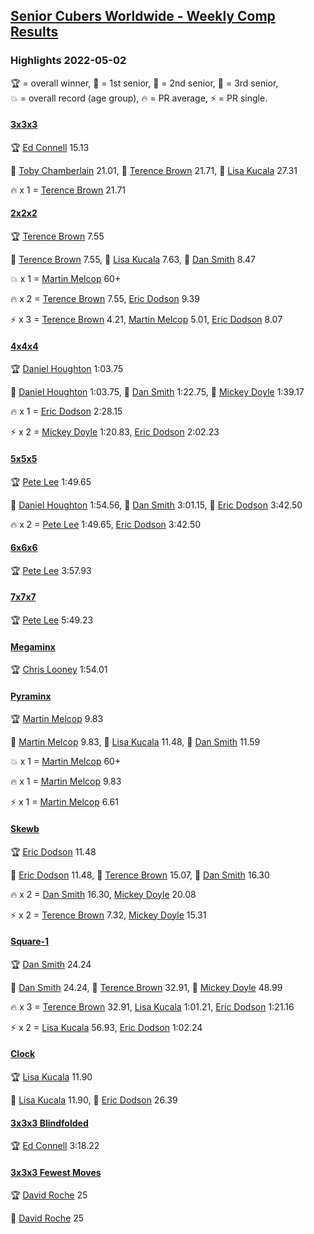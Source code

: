 <style>table {white-space: nowrap;}</style>
<link rel="stylesheet" type="text/css" href="/scw-comp/css/flags.css" />

## [Senior Cubers Worldwide - Weekly Comp Results](/scw-comp/results/)
### Highlights 2022-05-02

<span style="white-space: nowrap;">🏆 = overall winner</span>, <span style="white-space: nowrap;">🥇 = 1st senior</span>, <span style="white-space: nowrap;">🥈 = 2nd senior</span>, <span style="white-space: nowrap;">🥉 = 3rd senior</span>, <span style="white-space: nowrap;">💥 = overall record (age group)</span>, <span style="white-space: nowrap;">🔥 = PR average</span>, <span style="white-space: nowrap;">⚡ = PR single</span>.

#### [3x3x3](333.md)

<span style="white-space: nowrap;">🏆 [Ed Connell](../../persons/ed_connell/333.md) 15.13</span>

<span style="white-space: nowrap;">🥇 [Toby Chamberlain](../../persons/toby_chamberlain/333.md) 21.01</span>, <span style="white-space: nowrap;">🥈 [Terence Brown](../../persons/terence_brown/333.md) 21.71</span>, <span style="white-space: nowrap;">🥉 [Lisa Kucala](../../persons/lisa_kucala/333.md) 27.31</span>

🔥 x 1 = <span style="white-space: nowrap;">[Terence Brown](../../persons/terence_brown/333.md) 21.71</span>

#### [2x2x2](222.md)

<span style="white-space: nowrap;">🏆 [Terence Brown](../../persons/terence_brown/222.md) 7.55</span>

<span style="white-space: nowrap;">🥇 [Terence Brown](../../persons/terence_brown/222.md) 7.55</span>, <span style="white-space: nowrap;">🥈 [Lisa Kucala](../../persons/lisa_kucala/222.md) 7.63</span>, <span style="white-space: nowrap;">🥉 [Dan Smith](../../persons/dan_smith/222.md) 8.47</span>

💥 x 1 = <span style="white-space: nowrap;">[Martin Melcop](../../persons/martin_melcop/222.md) 60+</span>

🔥 x 2 = <span style="white-space: nowrap;">[Terence Brown](../../persons/terence_brown/222.md) 7.55</span>, <span style="white-space: nowrap;">[Eric Dodson](../../persons/eric_dodson/222.md) 9.39</span>

⚡ x 3 = <span style="white-space: nowrap;">[Terence Brown](../../persons/terence_brown/222.md) 4.21</span>, <span style="white-space: nowrap;">[Martin Melcop](../../persons/martin_melcop/222.md) 5.01</span>, <span style="white-space: nowrap;">[Eric Dodson](../../persons/eric_dodson/222.md) 8.07</span>

#### [4x4x4](444.md)

<span style="white-space: nowrap;">🏆 [Daniel Houghton](../../persons/daniel_houghton/444.md) 1:03.75</span>

<span style="white-space: nowrap;">🥇 [Daniel Houghton](../../persons/daniel_houghton/444.md) 1:03.75</span>, <span style="white-space: nowrap;">🥈 [Dan Smith](../../persons/dan_smith/444.md) 1:22.75</span>, <span style="white-space: nowrap;">🥉 [Mickey Doyle](../../persons/mickey_doyle/444.md) 1:39.17</span>

🔥 x 1 = <span style="white-space: nowrap;">[Eric Dodson](../../persons/eric_dodson/444.md) 2:28.15</span>

⚡ x 2 = <span style="white-space: nowrap;">[Mickey Doyle](../../persons/mickey_doyle/444.md) 1:20.83</span>, <span style="white-space: nowrap;">[Eric Dodson](../../persons/eric_dodson/444.md) 2:02.23</span>

#### [5x5x5](555.md)

<span style="white-space: nowrap;">🏆 [Pete Lee](../../persons/pete_lee/555.md) 1:49.65</span>

<span style="white-space: nowrap;">🥇 [Daniel Houghton](../../persons/daniel_houghton/555.md) 1:54.56</span>, <span style="white-space: nowrap;">🥈 [Dan Smith](../../persons/dan_smith/555.md) 3:01.15</span>, <span style="white-space: nowrap;">🥉 [Eric Dodson](../../persons/eric_dodson/555.md) 3:42.50</span>

🔥 x 2 = <span style="white-space: nowrap;">[Pete Lee](../../persons/pete_lee/555.md) 1:49.65</span>, <span style="white-space: nowrap;">[Eric Dodson](../../persons/eric_dodson/555.md) 3:42.50</span>

#### [6x6x6](666.md)

<span style="white-space: nowrap;">🏆 [Pete Lee](../../persons/pete_lee/666.md) 3:57.93</span>

#### [7x7x7](777.md)

<span style="white-space: nowrap;">🏆 [Pete Lee](../../persons/pete_lee/777.md) 5:49.23</span>

#### [Megaminx](minx.md)

<span style="white-space: nowrap;">🏆 [Chris Looney](../../persons/chris_looney/minx.md) 1:54.01</span>

#### [Pyraminx](pyram.md)

<span style="white-space: nowrap;">🏆 [Martin Melcop](../../persons/martin_melcop/pyram.md) 9.83</span>

<span style="white-space: nowrap;">🥇 [Martin Melcop](../../persons/martin_melcop/pyram.md) 9.83</span>, <span style="white-space: nowrap;">🥈 [Lisa Kucala](../../persons/lisa_kucala/pyram.md) 11.48</span>, <span style="white-space: nowrap;">🥉 [Dan Smith](../../persons/dan_smith/pyram.md) 11.59</span>

💥 x 1 = <span style="white-space: nowrap;">[Martin Melcop](../../persons/martin_melcop/pyram.md) 60+</span>

🔥 x 1 = <span style="white-space: nowrap;">[Martin Melcop](../../persons/martin_melcop/pyram.md) 9.83</span>

⚡ x 1 = <span style="white-space: nowrap;">[Martin Melcop](../../persons/martin_melcop/pyram.md) 6.61</span>

#### [Skewb](skewb.md)

<span style="white-space: nowrap;">🏆 [Eric Dodson](../../persons/eric_dodson/skewb.md) 11.48</span>

<span style="white-space: nowrap;">🥇 [Eric Dodson](../../persons/eric_dodson/skewb.md) 11.48</span>, <span style="white-space: nowrap;">🥈 [Terence Brown](../../persons/terence_brown/skewb.md) 15.07</span>, <span style="white-space: nowrap;">🥉 [Dan Smith](../../persons/dan_smith/skewb.md) 16.30</span>

🔥 x 2 = <span style="white-space: nowrap;">[Dan Smith](../../persons/dan_smith/skewb.md) 16.30</span>, <span style="white-space: nowrap;">[Mickey Doyle](../../persons/mickey_doyle/skewb.md) 20.08</span>

⚡ x 2 = <span style="white-space: nowrap;">[Terence Brown](../../persons/terence_brown/skewb.md) 7.32</span>, <span style="white-space: nowrap;">[Mickey Doyle](../../persons/mickey_doyle/skewb.md) 15.31</span>

#### [Square-1](sq1.md)

<span style="white-space: nowrap;">🏆 [Dan Smith](../../persons/dan_smith/sq1.md) 24.24</span>

<span style="white-space: nowrap;">🥇 [Dan Smith](../../persons/dan_smith/sq1.md) 24.24</span>, <span style="white-space: nowrap;">🥈 [Terence Brown](../../persons/terence_brown/sq1.md) 32.91</span>, <span style="white-space: nowrap;">🥉 [Mickey Doyle](../../persons/mickey_doyle/sq1.md) 48.99</span>

🔥 x 3 = <span style="white-space: nowrap;">[Terence Brown](../../persons/terence_brown/sq1.md) 32.91</span>, <span style="white-space: nowrap;">[Lisa Kucala](../../persons/lisa_kucala/sq1.md) 1:01.21</span>, <span style="white-space: nowrap;">[Eric Dodson](../../persons/eric_dodson/sq1.md) 1:21.16</span>

⚡ x 2 = <span style="white-space: nowrap;">[Lisa Kucala](../../persons/lisa_kucala/sq1.md) 56.93</span>, <span style="white-space: nowrap;">[Eric Dodson](../../persons/eric_dodson/sq1.md) 1:02.24</span>

#### [Clock](clock.md)

<span style="white-space: nowrap;">🏆 [Lisa Kucala](../../persons/lisa_kucala/clock.md) 11.90</span>

<span style="white-space: nowrap;">🥇 [Lisa Kucala](../../persons/lisa_kucala/clock.md) 11.90</span>, <span style="white-space: nowrap;">🥈 [Eric Dodson](../../persons/eric_dodson/clock.md) 26.39</span>

#### [3x3x3 Blindfolded](333bf.md)

<span style="white-space: nowrap;">🏆 [Ed Connell](../../persons/ed_connell/333bf.md) 3:18.22</span>

#### [3x3x3 Fewest Moves](333fm.md)

<span style="white-space: nowrap;">🏆 [David Roche](../../persons/david_roche/333fm.md) 25</span>

<span style="white-space: nowrap;">🥇 [David Roche](../../persons/david_roche/333fm.md) 25</span>


<!-- Global site tag (gtag.js) - Google Analytics -->
<script async src="https://www.googletagmanager.com/gtag/js?id=UA-86348435-3"></script>
<script>window.dataLayer = window.dataLayer || []; function gtag() {dataLayer.push(arguments);} gtag('js', new Date()); gtag('config', 'UA-86348435-3');</script>
